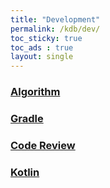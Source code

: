 ```yaml
---
title: "Development"
permalink: /kdb/dev/
toc_sticky: true
toc_ads : true
layout: single
---
```


### [Algorithm](/kdb/dev/algorithm/)
### [Gradle](/kdb/dev/gradle/)
### [Code Review](/kdb/dev/review/)
### [Kotlin](/kdb/dev/kotlin/)

